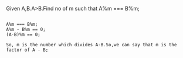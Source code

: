 Given A,B.A>B.Find no of m such that A%m === B%m;

```

A%m === B%m;
A%m - B%m == 0;
(A-B)%m == 0;

So, m is the number which divides A-B.So,we can say that m is the factor of A - B;

```
